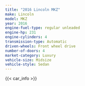 ```yaml
---
title: "2016 Lincoln MKZ"
make: Lincoln
model: MKZ
year: 2016
engine-fuel-type: regular unleaded
engine-hp: 231
engine-cylinders: 4
transmission-type: Automatic
driven-wheels: Front wheel drive
number-of-doors: 4
market-category: Luxury
vehicle-size: Midsize
vehicle-style: Sedan
---
```


{{< car_info >}}
